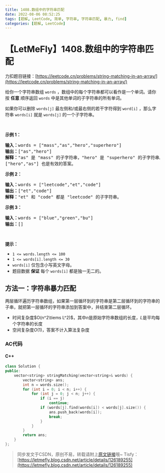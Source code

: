 ```yaml
---
title: 1408.数组中的字符串匹配
date: 2022-08-06 08:52:25
tags: [题解, LeetCode, 简单, 字符串, 字符串匹配, 暴力, find]
categories: [题解, LeetCode]
---
```


# 【LetMeFly】1408.数组中的字符串匹配

力扣题目链接：[https://leetcode.cn/problems/string-matching-in-an-array/](https://leetcode.cn/problems/string-matching-in-an-array/)

<p>给你一个字符串数组 <code>words</code> ，数组中的每个字符串都可以看作是一个单词。请你按 <strong>任意</strong> 顺序返回 <code>words</code> 中是其他单词的子字符串的所有单词。</p>

<p>如果你可以删除 <code>words[j]</code>&nbsp;最左侧和/或最右侧的若干字符得到 <code>word[i]</code> ，那么字符串 <code>words[i]</code> 就是 <code>words[j]</code> 的一个子字符串。</p>

<p>&nbsp;</p>

<p><strong>示例 1：</strong></p>

<pre><strong>输入：</strong>words = [&quot;mass&quot;,&quot;as&quot;,&quot;hero&quot;,&quot;superhero&quot;]
<strong>输出：</strong>[&quot;as&quot;,&quot;hero&quot;]
<strong>解释：</strong>&quot;as&quot; 是 &quot;mass&quot; 的子字符串，&quot;hero&quot; 是 &quot;superhero&quot; 的子字符串。
[&quot;hero&quot;,&quot;as&quot;] 也是有效的答案。
</pre>

<p><strong>示例 2：</strong></p>

<pre><strong>输入：</strong>words = [&quot;leetcode&quot;,&quot;et&quot;,&quot;code&quot;]
<strong>输出：</strong>[&quot;et&quot;,&quot;code&quot;]
<strong>解释：</strong>&quot;et&quot; 和 &quot;code&quot; 都是 &quot;leetcode&quot; 的子字符串。
</pre>

<p><strong>示例 3：</strong></p>

<pre><strong>输入：</strong>words = [&quot;blue&quot;,&quot;green&quot;,&quot;bu&quot;]
<strong>输出：</strong>[]
</pre>

<p>&nbsp;</p>

<p><strong>提示：</strong></p>

<ul>
	<li><code>1 &lt;= words.length &lt;= 100</code></li>
	<li><code>1 &lt;= words[i].length &lt;= 30</code></li>
	<li><code>words[i]</code> 仅包含小写英文字母。</li>
	<li>题目数据 <strong>保证</strong> 每个 <code>words[i]</code> 都是独一无二的。</li>
</ul>


    
## 方法一：字符串暴力匹配

两层循环遍历字符串数组，如果第一层循环到的字符串是第二层循环到的字符串的子串，就把第一层循环的字符串添加到答案中，并结束第二层循环。

+ 时间复杂度$O(n^2\tiems L^2)$，其中$n$是原始字符串数组的长度，$L$是平均每个字符串的长度
+ 空间复杂度$O(1)$，答案不计入算法复杂度

### AC代码

#### C++

```cpp
class Solution {
public:
    vector<string> stringMatching(vector<string>& words) {
        vector<string> ans;
        int n = words.size();
        for (int i = 0; i < n; i++) {
            for (int j = 0; j < n; j++) {
                if (i == j)
                    continue;
                if (words[j].find(words[i]) < words[j].size()) {
                    ans.push_back(words[i]);
                    break;
                }
            }
        }
        return ans;
    }
};
```

> 同步发文于CSDN，原创不易，转载请附上[原文链接](https://blog.letmefly.xyz/2022/08/06/LeetCode%201408.%E6%95%B0%E7%BB%84%E4%B8%AD%E7%9A%84%E5%AD%97%E7%AC%A6%E4%B8%B2%E5%8C%B9%E9%85%8D/)哦~
> Tisfy：[https://letmefly.blog.csdn.net/article/details/126189255](https://letmefly.blog.csdn.net/article/details/126189255)
